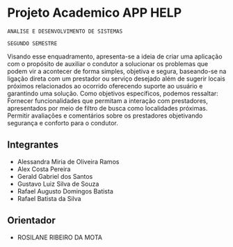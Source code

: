 # Projeto Academico APP HELP 

`ANALISE E DESENVOLVIMENTO DE SISTEMAS`



`SEGUNDO SEMESTRE`

Visando esse enquadramento, apresenta-se a ideia de criar uma aplicação com o propósito de auxiliar o condutor a solucionar os problemas que podem vir a acontecer de forma simples, objetiva e segura, baseando-se na ligação direta com um prestador ou serviço desejado além de sugerir locais próximos relacionados ao ocorrido oferecendo suporte ao usuário e garantindo uma solução. Como objetivos específicos, podemos ressaltar: Fornecer funcionalidades que permitam a interação com prestadores, apresentados por meio de filtro de busca como localidades próximas. Permitir avaliações e comentários sobre os prestadores objetivando segurança e conforto para o condutor.

## Integrantes

* Alessandra Miria de Oliveira Ramos
* Alex Costa Pereira
* Gerald Gabriel dos Santos
* Gustavo Luiz Silva de Souza 
* Rafael Augusto Domingos Batista
* Rafael Batista da Silva

## Orientador

* ROSILANE RIBEIRO DA MOTA

